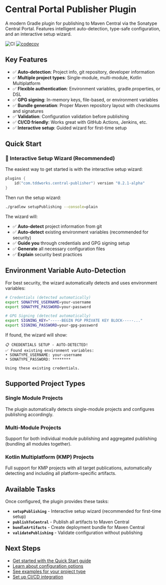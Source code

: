 # Central Portal Publisher Plugin

A modern Gradle plugin for publishing to Maven Central via the Sonatype Central Portal. Features intelligent auto-detection, type-safe configuration, and an interactive setup wizard.

![CI](https://github.com/tddworks/central-portal-publisher/actions/workflows/main.yml/badge.svg)
[![codecov](https://codecov.io/gh/tddworks/central-portal-publisher/graph/badge.svg?token=izDBfMwLY0)](https://codecov.io/gh/tddworks/central-portal-publisher)

## Key Features

- ✅ **Auto-detection**: Project info, git repository, developer information
- ✅ **Multiple project types**: Single-module, multi-module, Kotlin Multiplatform  
- ✅ **Flexible authentication**: Environment variables, gradle.properties, or DSL
- ✅ **GPG signing**: In-memory keys, file-based, or environment variables
- ✅ **Bundle generation**: Proper Maven repository layout with checksums and signatures
- ✅ **Validation**: Configuration validation before publishing
- ✅ **CI/CD friendly**: Works great with GitHub Actions, Jenkins, etc.
- ✅ **Interactive setup**: Guided wizard for first-time setup

## Quick Start

### 🧙 Interactive Setup Wizard (Recommended)

The easiest way to get started is with the interactive setup wizard:

```kotlin
plugins {
    id("com.tddworks.central-publisher") version "0.2.1-alpha"
}
```

Then run the setup wizard:
```bash
./gradlew setupPublishing --console=plain
```

The wizard will:
- ✅ **Auto-detect** project information from git
- ✅ **Auto-detect** existing environment variables (recommended for security)
- ✅ **Guide you** through credentials and GPG signing setup
- ✅ **Generate** all necessary configuration files
- ✅ **Explain** security best practices

## Environment Variable Auto-Detection

For best security, the wizard automatically detects and uses environment variables:

```bash
# Credentials (detected automatically)
export SONATYPE_USERNAME=your-username
export SONATYPE_PASSWORD=your-password

# GPG Signing (detected automatically) 
export SIGNING_KEY="-----BEGIN PGP PRIVATE KEY BLOCK-----..."
export SIGNING_PASSWORD=your-gpg-password
```

If found, the wizard will show:
```
📋 CREDENTIALS SETUP - AUTO-DETECTED!
✅ Found existing environment variables:
• SONATYPE_USERNAME: your-username
• SONATYPE_PASSWORD: ********

Using these existing credentials.
```

## Supported Project Types

### Single Module Projects
The plugin automatically detects single-module projects and configures publishing accordingly.

### Multi-Module Projects
Support for both individual module publishing and aggregated publishing (bundling all modules together).

### Kotlin Multiplatform (KMP) Projects
Full support for KMP projects with all target publications, automatically detecting and including all platform-specific artifacts.

## Available Tasks

Once configured, the plugin provides these tasks:

- **`setupPublishing`** - Interactive setup wizard (recommended for first-time setup)
- **`publishToCentral`** - Publish all artifacts to Maven Central
- **`bundleArtifacts`** - Create deployment bundle for Maven Central  
- **`validatePublishing`** - Validate configuration without publishing

## Next Steps

- [Get started with the Quick Start guide](quick-start.md)
- [Learn about configuration options](configuration.md)
- [See examples for your project type](examples/single-module.md)
- [Set up CI/CD integration](advanced/troubleshooting.md)